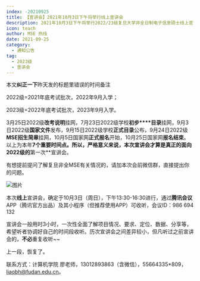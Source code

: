 ```yaml
---
index: -20210925
title: 【宣讲会】2021年10月3日下午将举行线上宣讲会
description: 2021年10月3日下午将举行2022/23级复旦大学非全日制电子信息硕士线上宣讲会
icon: teach
author: MSE 热线
date: 2021-09-25
category:
  - 通知公告
tag:
  - 2023级
  - 宣讲会
---
```


本文**纠正一下**昨天发的标题里错误的时间备注

2022级=2021年底考试批次，2022年9月入学；

2023级=2022年底考试批次，2023年9月入学。

3月25日2022级**改考说明**挂网，7月23日2022级学校**初步****目录**挂网，9月3日2022级**国家文件**发布，9月15日2022级学校**正式目录**公布，9月24日2022级**MSE招生简章**挂网，10月5日国家网**正式报名**开始，10月25日国家网**报名结束**。以上为本年**7个重要时间点。所以，严格意义来说，本次宣讲会才算是真正的面向2022级的**第一次**宣讲会。

有想提前提问了解复旦非全MSE有关情况的，请加本次会前微信群，直接提出你的问题。



![图片](https://zhuye-1308301598.file.myqcloud.com/markdown/640-20220501160452773.png)



本次**线上**宣讲会，确定于10月3日（周日），下午13:30-16:30进行，通过**腾讯会议**APP（腾讯官方出品）及其小程序（但推荐使用APP）可收听，会议ID：986 694 132

宣讲会一般用时3小时，一次性全面了解项目情况、要求、定位、数据、分享等，希望听者协调好自己的时间段收听。历次宣讲会之间差异较小，但凡听过之前宣讲会的，**不必**重复收听~~

上一段，恢复了。

联系方式：计算机学院 廖老师，13012893863（含微信），55664335*809，liaobh@fudan.edu.cn。